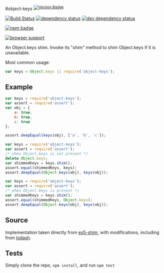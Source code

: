 #object-keys <sup>[![Version Badge][2]][1]</sup>

[![Build Status][3]][4] [![dependency status][5]][6] [![dev dependency status][7]][8]

[![npm badge][13]][1]

[![browser support][9]][10]

An Object.keys shim. Invoke its "shim" method to shim Object.keys if it is unavailable.

Most common usage:
```js
var keys = Object.keys || require('object-keys');
```

## Example

```js
var keys = require('object-keys');
var assert = require('assert');
var obj = {
	a: true,
	b: true,
	c: true
};

assert.deepEqual(keys(obj), ['a', 'b', 'c']);
```

```js
var keys = require('object-keys');
var assert = require('assert');
/* when Object.keys is not present */
delete Object.keys;
var shimmedKeys = keys.shim();
assert.equal(shimmedKeys, keys);
assert.deepEqual(Object.keys(obj), keys(obj));
```

```js
var keys = require('object-keys');
var assert = require('assert');
/* when Object.keys is present */
var shimmedKeys = keys.shim();
assert.equal(shimmedKeys, Object.keys);
assert.deepEqual(Object.keys(obj), keys(obj));
```

## Source
Implementation taken directly from [es5-shim]([11]), with modifications, including from [lodash]([12]).

## Tests
Simply clone the repo, `npm install`, and run `npm test`

[1]: https://npmjs.org/package/object-keys
[2]: http://vb.teelaun.ch/ljharb/object-keys.svg
[3]: https://travis-ci.org/ljharb/object-keys.png
[4]: https://travis-ci.org/ljharb/object-keys
[5]: https://david-dm.org/ljharb/object-keys.png
[6]: https://david-dm.org/ljharb/object-keys
[7]: https://david-dm.org/ljharb/object-keys/dev-status.png
[8]: https://david-dm.org/ljharb/object-keys#info=devDependencies
[9]: https://ci.testling.com/ljharb/object-keys.png
[10]: https://ci.testling.com/ljharb/object-keys
[11]: https://github.com/es-shims/es5-shim/blob/master/es5-shim.js#L542-589
[12]: https://github.com/bestiejs/lodash
[13]: https://nodei.co/npm/object-keys.png?downloads=true&stars=true

